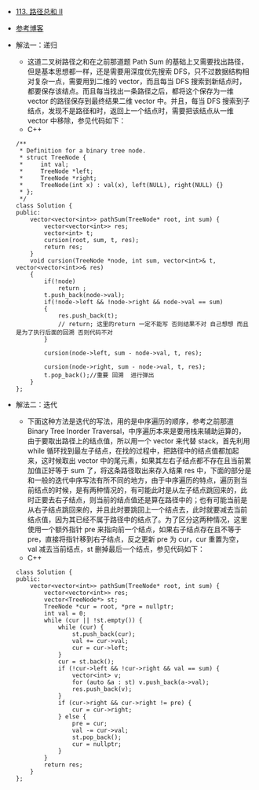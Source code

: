 - [113. 路径总和 II](https://leetcode-cn.com/problems/path-sum-ii/)
- [参考博客](https://github.com/grandyang/leetcode/issues/113)
- 解法一：递归
    + 这道二叉树路径之和在之前那道题 Path Sum 的基础上又需要找出路径，但是基本思想都一样，还是需要用深度优先搜索 DFS，只不过数据结构相对复杂一点，需要用到二维的 vector，而且每当 DFS 搜索到新结点时，都要保存该结点。而且每当找出一条路径之后，都将这个保存为一维 vector 的路径保存到最终结果二维 vector 中。并且，每当 DFS 搜索到子结点，发现不是路径和时，返回上一个结点时，需要把该结点从一维 vector 中移除，参见代码如下：
    + C++
    ```
    /**
     * Definition for a binary tree node.
     * struct TreeNode {
     *     int val;
     *     TreeNode *left;
     *     TreeNode *right;
     *     TreeNode(int x) : val(x), left(NULL), right(NULL) {}
     * };
     */
    class Solution {
    public:
        vector<vector<int>> pathSum(TreeNode* root, int sum) {
            vector<vector<int>> res;
            vector<int> t;
            cursion(root, sum, t, res);
            return res;
        }
        void cursion(TreeNode *node, int sum, vector<int>& t, vector<vector<int>>& res)
        {
            if(!node)
                return ;
            t.push_back(node->val);
            if(!node->left && !node->right && node->val == sum)
            {
                res.push_back(t);
                // return; 这里的return 一定不能写 否则结果不对 自己想想 而且是为了执行后面的回溯 否则代码不对
            }

            cursion(node->left, sum - node->val, t, res);

            cursion(node->right, sum - node->val, t, res);
            t.pop_back();//重要 回溯  进行弹出
        }
    };
    ```

- 解法二：迭代
    + 下面这种方法是迭代的写法，用的是中序遍历的顺序，参考之前那道 Binary Tree Inorder Traversal，中序遍历本来是要用栈来辅助运算的，由于要取出路径上的结点值，所以用一个 vector 来代替 stack，首先利用 while 循环找到最左子结点，在找的过程中，把路径中的结点值都加起来，这时候取出 vector 中的尾元素，如果其左右子结点都不存在且当前累加值正好等于 sum 了，将这条路径取出来存入结果 res 中，下面的部分是和一般的迭代中序写法有所不同的地方，由于中序遍历的特点，遍历到当前结点的时候，是有两种情况的，有可能此时是从左子结点跳回来的，此时正要去右子结点，则当前的结点值还是算在路径中的；也有可能当前是从右子结点跳回来的，并且此时要跳回上一个结点去，此时就要减去当前结点值，因为其已经不属于路径中的结点了。为了区分这两种情况，这里使用一个额外指针 pre 来指向前一个结点，如果右子结点存在且不等于 pre，直接将指针移到右子结点，反之更新 pre 为 cur，cur 重置为空，val 减去当前结点，st 删掉最后一个结点，参见代码如下：
    + C++
    ```
    class Solution {
    public:
        vector<vector<int>> pathSum(TreeNode* root, int sum) {
            vector<vector<int>> res;
            vector<TreeNode*> st;
            TreeNode *cur = root, *pre = nullptr;
            int val = 0;
            while (cur || !st.empty()) {
                while (cur) {
                    st.push_back(cur);
                    val += cur->val;
                    cur = cur->left;
                }
                cur = st.back(); 
                if (!cur->left && !cur->right && val == sum) {
                    vector<int> v;
                    for (auto &a : st) v.push_back(a->val);
                    res.push_back(v);
                }
                if (cur->right && cur->right != pre) {
                    cur = cur->right;
                } else {
                    pre = cur;
                    val -= cur->val;
                    st.pop_back();
                    cur = nullptr;
                }
            }
            return res;
        }
    };
    ```